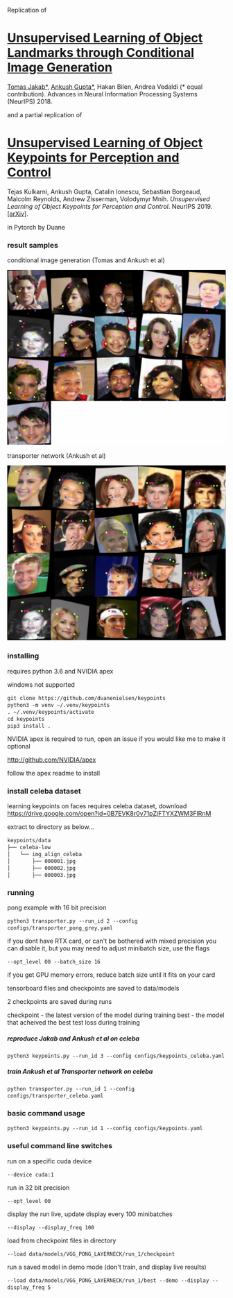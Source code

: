 Replication of

# [Unsupervised Learning of Object Landmarks through Conditional Image Generation](http://www.robots.ox.ac.uk/~vgg/research/unsupervised_landmarks/)

[Tomas Jakab*](http://www.robots.ox.ac.uk/~tomj), [Ankush Gupta*](http://www.robots.ox.ac.uk/~ankush), Hakan Bilen, Andrea Vedaldi (* equal contribution).
Advances in Neural Information Processing Systems (NeurIPS) 2018.

and a partial replication of 

# [Unsupervised Learning of Object Keypoints for Perception and Control](https://arxiv.org/abs/1906.11883)

Tejas Kulkarni, Ankush Gupta, Catalin Ionescu, Sebastian Borgeaud, Malcolm Reynolds, Andrew Zisserman, Volodymyr Mnih.  *Unsupervised Learning of Object Keypoints for Perception and Control*.  NeurIPS 2019.  [\[arXiv\]](https://arxiv.org/abs/1906.11883).

in Pytorch by Duane

### result samples

conditional image generation (Tomas and Ankush et al)

![alt text](resources/keypoints_run.png)

transporter network (Ankush et al)

![alt_text](resources/transporter_run.png)

### installing

requires python 3.6 and NVIDIA apex

windows not supported

```
git clone https://github.com/duanenielsen/keypoints
python3 -m venv ~/.venv/keypoints
. ~/.venv/keypoints/activate
cd keypoints
pip3 install .
```

NVIDIA apex is required to run, open an issue if you would like me to make it optional

http://github.com/NVIDIA/apex

follow the apex readme to install

### install celeba dataset

learning keypoints on faces requires celeba dataset, download https://drive.google.com/open?id=0B7EVK8r0v71pZjFTYXZWM3FlRnM

extract to directory as below...

```
keypoints/data
├── celeba-low
│   └── img_align_celeba
│       ├── 000001.jpg
│       ├── 000002.jpg
│       ├── 000003.jpg
```

### running

pong example with 16 bit precision

```
python3 transporter.py --run_id 2 --config configs/transporter_pong_grey.yaml
```

if you dont have RTX card, or can't be bothered with mixed precision you can disable it, but you may need to adjust minibatch size, use the flags

```
--opt_level O0 --batch_size 16
```

if you get GPU memory errors, reduce batch size until it fits on your card

tensorboard files and checkpoints are saved to data/models

2 checkpoints are saved during runs

checkpoint - the latest version of the model during training
best - the model that acheived the best test loss during training

##### reproduce Jakab and Ankush et al on celeba

```
python3 keypoints.py --run_id 3 --config configs/keypoints_celeba.yaml 
```

##### train Ankush et al Transporter network on celeba

```commandline
python transporter.py --run_id 1 --config configs/transporter_celeba.yaml
```

### basic command usage

```
python3 keypoints.py --run_id 1 --config configs/keypoints.yaml
```

### useful command line switches

run on a specific cuda device

```
--device cuda:1
```

run in 32 bit precision

```
--opt_level O0
```

display the run live, update display every 100 minibatches

```
--display --display_freq 100
```

load from checkpoint files in directory

```
--load data/models/VGG_PONG_LAYERNECK/run_1/checkpoint
```

run a saved model in demo mode (don't train, and display live results)

```
--load data/models/VGG_PONG_LAYERNECK/run_1/best --demo --display --display_freq 5
```
